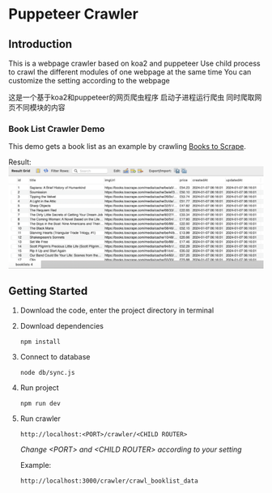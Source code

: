 # Puppeteer Crawler

## Introduction
This is a webpage crawler based on koa2 and puppeteer
Use child process to crawl the different modules of one webpage at the same time
You can customize the setting according to the webpage

这是一个基于koa2和puppeteer的网页爬虫程序
启动子进程运行爬虫 同时爬取网页不同模块的内容

### Book List Crawler Demo

This demo gets a book list as an example by crawling [Books to Scrape](https://books.toscrape.com/).

Result:
![](https://github.com/nagasawalee/crawler-book-list-demo/blob/main/crawler%20result.png)

## Getting Started

1. Download the code, enter the project directory in terminal

2. Download dependencies
   ```shell
   npm install
   ```
3. Connect to database
   ```shell
   node db/sync.js
   ```
4. Run project
   ```shell
   npm run dev
   ```
5. Run crawler

   ```shell
   http://localhost:<PORT>/crawler/<CHILD ROUTER> 
   ```
   *Change &lt;PORT&gt; and &lt;CHILD ROUTER&gt; according to your setting*

   Example:
   ```shell
   http://localhost:3000/crawler/crawl_booklist_data
   ```
 
   
